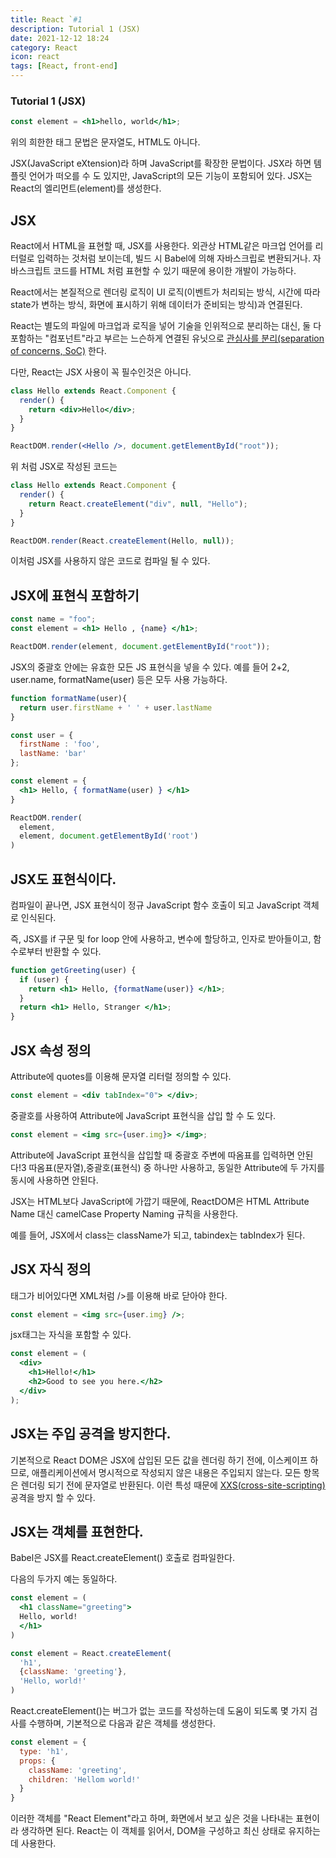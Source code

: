 ```yaml
---
title: React `#1
description: Tutorial 1 (JSX)
date: 2021-12-12 18:24
category: React
icon: react
tags: [React, front-end]
---
```


### Tutorial 1 (JSX)

```jsx
const element = <h1>hello, world</h1>;
```

위의 희한한 태그 문법은 문자열도, HTML도 아니다.

JSX(JavaScript eXtension)라 하며 JavaScript를 확장한 문법이다. JSX라 하면 템플릿 언어가 떠오를 수 도 있지만, JavaScript의 모든 기능이 포함되어 있다. JSX는 React의 엘리먼트(element)를 생성한다.

## JSX

React에서 HTML을 표현할 때, JSX를 사용한다. 외관상 HTML같은 마크업 언어를 리터럴로 입력하는 것처럼 보이는데, 빌드 시 Babel에 의해 자바스크립로 변환되거나. 자바스크립트 코드를 HTML 처럼 표현할 수 있기 때문에 용이한 개발이 가능하다.

React에서는 본질적으로 렌더링 로직이 UI 로직(이벤트가 처리되는 방식, 시간에 따라 state가 변하는 방식, 화면에 표시하기 위해 데이터가 준비되는 방식)과 연결된다.

React는 별도의 파일에 마크업과 로직을 넣어 기술을 인위적으로 분리하는 대신, 둘 다 포함하는 "컴포넌트"라고 부르는 느슨하게 연결된 유닛으로 [관심사를 분리(separation of concerns, SoC)](https://ko.wikipedia.org/wiki/%EA%B4%80%EC%8B%AC%EC%82%AC_%EB%B6%84%EB%A6%AC) 한다.

다만, React는 JSX 사용이 꼭 필수인것은 아니다.

```jsx
class Hello extends React.Component {
  render() {
    return <div>Hello</div>;
  }
}

ReactDOM.render(<Hello />, document.getElementById("root"));
```

위 처럼 JSX로 작성된 코드는

```js
class Hello extends React.Component {
  render() {
    return React.createElement("div", null, "Hello");
  }
}

ReactDOM.render(React.createElement(Hello, null));
```

이처럼 JSX를 사용하지 않은 코드로 컴파일 될 수 있다.

## JSX에 표현식 포함하기

```jsx
const name = "foo";
const element = <h1> Hello , {name} </h1>;

ReactDOM.render(element, document.getElementById("root"));
```

JSX의 중괄호 안에는 유효한 모든 JS 표현식을 넣을 수 있다. 예를 들어
<span class="code-variable">2+2</span>,
<span class="code-variable">user.name</span>,
<span class="code-variable">formatName(user)</span> 등은 모두 사용 가능하다.

```jsx
function formatName(user){
  return user.firstName + ' ' + user.lastName
}

const user = {
  firstName : 'foo',
  lastName: 'bar'
};

const element = {
  <h1> Hello, { formatName(user) } </h1>
}

ReactDOM.render(
  element,
  element, document.getElementById('root')
)
```

## JSX도 표현식이다.

컴파일이 끝나면, JSX 표현식이 정규 JavaScript 함수 호출이 되고 JavaScript 객체로 인식된다.

즉, JSX를
<span class="code-variable"> if </span> 구문 및
<span class="code-variable"> for</span> loop 안에 사용하고,
변수에 할당하고, 인자로 받아들이고, 함수로부터 반환할 수 있다.

```jsx
function getGreeting(user) {
  if (user) {
    return <h1> Hello, {formatName(user)} </h1>;
  }
  return <h1> Hello, Stranger </h1>;
}
```

## JSX 속성 정의

Attribute에 quotes를 이용해 문자열 리터럴 정의할 수 있다.

```jsx
const element = <div tabIndex="0"> </div>;
```

중괄호를 사용하여 Attribute에 JavaScript 표현식을 삽입 할 수 도 있다.

```jsx
const element = <img src={user.img}> </img>;
```

Attribute에 JavaScript 표현식을 삽입할 때 중괄호 주변에 따옴표를 입력하면 안된다!3
따옴표(문자열),중괄호(표현식) 중 하나만 사용하고, 동일한 Attribute에 두 가지를 동시에 사용하면 안된다.

JSX는 HTML보다 JavaScript에 가깝기 때문에, ReactDOM은 HTML Attribute Name 대신 camelCase Property Naming 규칙을 사용한다.

예를 들어, JSX에서 class는 <span class="code-variable">className</span>가 되고,
tabindex는 <span class="code-variable">tabIndex</span>가 된다.

## JSX 자식 정의

태그가 비어있다면 XML처럼 <span class="code-variable">/></span>를 이용해 바로 닫아야 한다.

```jsx
const element = <img src={user.img} />;
```

jsx태그는 자식을 포함할 수 있다.

```jsx
const element = (
  <div>
    <h1>Hello!</h1>
    <h2>Good to see you here.</h2>
  </div>
);
```

## JSX는 주입 공격을 방지한다.

기본적으로 React DOM은 JSX에 삽입된 모든 값을 렌더링 하기 전에, 이스케이프 하므로, 애플리케이션에서 명시적으로 작성되지 않은 내용은 주입되지 않는다. 모든 항목은 렌더링 되기 전에 문자열로 반환된다. 이런 특성 때문에 [XXS(cross-site-scripting)](https://ko.wikipedia.org/wiki/%EC%82%AC%EC%9D%B4%ED%8A%B8_%EA%B0%84_%EC%8A%A4%ED%81%AC%EB%A6%BD%ED%8C%85) 공격을 방지 할 수 있다.

## JSX는 객체를 표현한다.

Babel은 JSX를 React.createElement() 호출로 컴파일한다.

다음의 두가지 예는 동일하다.

```jsx
const element = (
  <h1 className="greeting">
  Hello, world!
  </h1>
)
```

```jsx
const element = React.createElement(
  'h1',
  {className: 'greeting'},
  'Hello, world!'
)
```

<span class="code-variable"> React.createElement()</span>는 버그가 없는 코드를 작성하는데 도움이 되도록 몇 가지 검사를 수행하며, 기본적으로 다음과 같은 객체를 생성한다.


```jsx
const element = {
  type: 'h1',
  props: {
    className: 'greeting',
    children: 'Hellom world!'
  }
}
```

이러한 객체를 "React Element"라고 하며, 화면에서 보고 싶은 것을 나타내는 표현이라 생각하면 된다. React는 이 객체를 읽어서, DOM을 구성하고 최신 상태로 유지하는 데 사용한다.